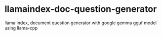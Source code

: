 # llamaindex-doc-question-generator
llama index, document question generator with google gemma gguf model using llama-cpp
